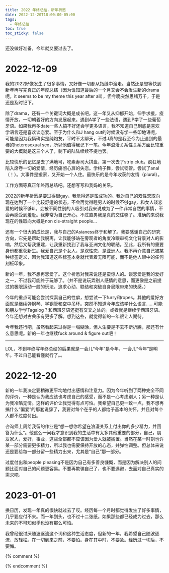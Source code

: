 ```yaml
---
title: 2022 年终总结，新年祈愿
date: 2022-12-20T18:00:00-05:00
tags:
  - 年终总结
toc: true
toc_sticky: false
---
```


还没做好准备，今年就又要过去了。
<!--more-->

# 2022-12-09

我的2022好像发生了很多事情，又好像一切都从指缝中溜走。当然还是想等快到新年再写完真正的年度总结（因为谁知道最后的一个月又会不会发生新的drama呢，it seems to be my theme this year after all），但今晚突然思绪万千，于是还是及时记下。

除了drama，还有一个关键词大概是成长吧。这一年又从抑郁开始，伸手求援，疫情开放，一切朝着好的方向发展起来。遇到A学了一些法语，遇到P学了一些葡萄牙语。如果我再多date一些人搞不好还会学更多语言，我不知道自己到底是喜欢学语言还是喜欢谈恋爱。至于为什么和J hang out的时候没有学一些印地语呢，可能是因为我俩确实是纯炮友，平时不太聊天，不过J真的是我至今为止遇到的最棒的heterosexual sex，所以他值得我记下一笔。今年浪漫关系性关系方面比较重要的大概就是这三个人了，剩下的陆陆续续不提也罢。

比较快乐的记忆是去了满地可，吃素寿司大拼盘，第一次去了strip club。疯狂地陷入席卷一切的爱情，经历痛彻心扉的失恋。学椅子舞，尝试钢管。尝试了anal（！）。大事件是搬家，又开始一个人住。最快乐的是今年收获的友情（plural）。

工作方面等真正年终再总结吧。还想写写和我妈的关系。

2022的新年祈愿是要过得很gay，我觉得还是蛮成功的。我对自己的双性恋取向现在达到了一个比较舒适的状态，不会再觉得睡男人的时候不够gay，和女人谈恋爱的时候不够bi。会被不同性别的人吸引对我来说成为了一件非常自然的事情，不会再感受到羞耻。我非常为自己开心。不过直男我是真的交往够了。准确的来说我现在的性取向大概是non cis-straight people...

还有一个很大的成长是，我与自己的Asianess终于和解了。我要感谢自己的研究方向，它先是帮助我脱离，让我能够站在旁观者的角度冷眼审视文化背景对人的影响，然后又帮我重建，让我重新找到了我与亚洲文化的联结。至此，我所有的重要身份都重获新生。我爱自己是个女人，是双性恋，是亚洲人。我不再介意自己被某种标签定义，因为我知道这些标签本身就代表着无限可能，而不是他人眼中的任何刻板印象。

新的一年，我不想再恋爱了。这个祈愿对我来说还是蛮惊人的。谈恋爱是我的爱好之一，不过我可能终于玩够了。（并不是说玩弄别人感情的意思，而更像是之前提过的极限运动一般的玩法，追求心动、联结和突破自身局限带来的快感。）

今年的重点可能会尝试探索自己的性癖，想尝试一下furry和ropes。其他的爱好方面就是继续弹钢琴、学钢管和空中吊环。突然不知道今年应该学什么语言……可能和朋友学学Tagalog？和西班牙语还挺有交叉之处的。或者就是继续学西班牙语。今年还想对古典乐有更多了解。想到这些，就觉得新的一年很让人期待。

今年我还行吧，虽然看起来过得是一塌糊涂，但人生要是不去不断折腾，那还有什么意思呢。新的一年也继续fuck around & figure out吧！

---
LOL，不到年终写年终总结的后果就是一会儿“今年”是今年，一会儿“今年”是明年。不过自己能看懂就行了。。


# 2022-12-20
新的一年我决定要稍微更平均地付出感情和注意力。因为今年听到了两种完全不同的评价，一种是认为我应该也考虑自己的感受，而不是一心考虑别人；另一种是认为我冷酷无情。这样的评价让我觉得有点可怕。我希望自己更一致一点，我不想再搞什么“偏爱”的那套说辞了，我要对每个在乎的人都给予基本的关怀，并且对每个人都不过度付出。

咨询师上周给我留的作业是“想一想你希望在浪漫关系上付出你的多少精力，并回答为什么”。他这么一问我才意识到我的生活中有太多其他重要的部分，自己，朋友家人，爱好，事业，这些全部都不应该因为爱人就被搁置。当然在某一时刻也许某一部分需要更多精力，所以我也需要保持开放的心态，并弹性调整。但总体来说还是要给每一部分留一些精力出来，尤其是“自己”那一部分。

过度付出和people pleasing不是因为自己有多善良慷慨，而是因为解决别人的问题比面对自己的问题更容易。不要再欺骗自己了，也不要逃避，去面对自己真实的需求吧。

# 2023-01-01
换日历，发现一年真的很快就过去了哎。经历每一个月时都觉得发生了好多事情，几乎要应付不来。而一年到头，也不过十二张纸。如果那些都已经成为过去，那么未来的不可知似乎也没有那么可怕。

我曾经很讨厌随波逐流这个词和这种生活态度，但新的一年，我希望自己随波逐流，放轻松。在一切到来之前，不要怕。身在其中时，不要急。经历过一切后，不要悔。

{% comment %}



{% endcomment %}
